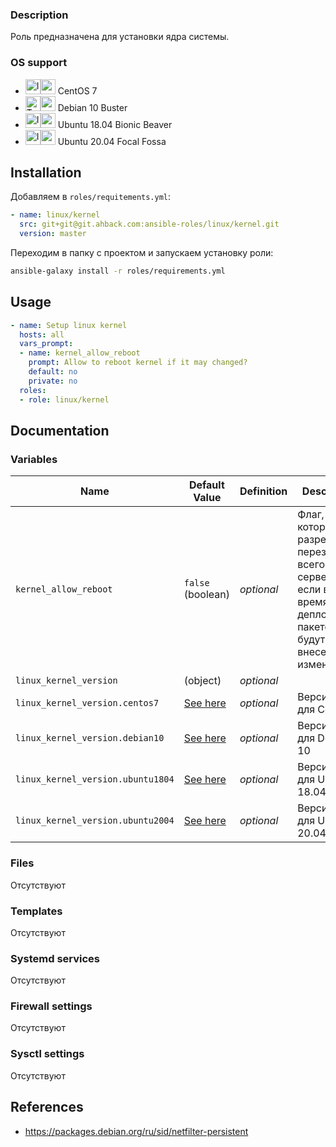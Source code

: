 <!---
Документация по оформлению README.md описана в https://docs.ahback.com/x/YoXiAQ

Ссылки на иконки (прямая ссылка и сокращенный вариант):
https://nexus.ahback.com/repository/public/icons/ansible-shared-roles-versions/alpha.png - https://cutt.ly/5hbiBil
https://nexus.ahback.com/repository/public/icons/ansible-shared-roles-versions/beta.png - https://cutt.ly/OhbiLir
https://nexus.ahback.com/repository/public/icons/ansible-shared-roles-versions/stable.png - https://cutt.ly/7hbu2Ze
https://nexus.ahback.com/repository/public/icons/ansible-shared-roles-versions/deprecated.png - https://cutt.ly/jhbiKOG
https://nexus.ahback.com/repository/public/icons/ansible-shared-roles-platforms/centos7.png - https://cutt.ly/Khbu0xO
https://nexus.ahback.com/repository/public/icons/ansible-shared-roles-platforms/debian10.png - https://cutt.ly/ghbu8oA
https://nexus.ahback.com/repository/public/icons/ansible-shared-roles-platforms/ubuntu18.png - https://cutt.ly/8hbu6WF
https://nexus.ahback.com/repository/public/icons/ansible-shared-roles-platforms/ubuntu20.png - https://cutt.ly/0hbiTvl
--->

### Description

Роль предназначена для установки ядра системы.

### OS support

- <img src="https://cutt.ly/7hbu2Ze" width="24" height="24" title="In production"><img src="https://cutt.ly/Khbu0xO" width="24" height="24"> CentOS 7
- <img src="https://cutt.ly/OhbiLir" width="24" height="24" title="Tested in sandbox"><img src="https://cutt.ly/ghbu8oA" width="24" height="24"> Debian 10 Buster
- <img src="https://cutt.ly/7hbu2Ze" width="24" height="24" title="In production"><img src="https://cutt.ly/8hbu6WF" width="24" height="24"> Ubuntu 18.04 Bionic Beaver
- <img src="https://cutt.ly/7hbu2Ze" width="24" height="24" title="In production"><img src="https://cutt.ly/0hbiTvl" width="24" height="24"> Ubuntu 20.04 Focal Fossa

<!--- Раздел о том, как устанавливать роль --->

## Installation

Добавляем в `roles/requitements.yml`:

```yaml
- name: linux/kernel
  src: git+git@git.ahback.com:ansible-roles/linux/kernel.git
  version: master
```

Переходим в папку с проектом и запускаем установку роли:

```bash
ansible-galaxy install -r roles/requirements.yml
```

<!--- Раздел о том, как использовать роль --->

## Usage

```yaml
- name: Setup linux kernel
  hosts: all
  vars_prompt:
  - name: kernel_allow_reboot
    prompt: Allow to reboot kernel if it may changed?
    default: no
    private: no
  roles:
  - role: linux/kernel
```

<!--- Раздел о том, какие вещи можно кастомизировать, и что вообще к чему относится --->

## Documentation

### Variables

| Name								| Default Value					| Definition	| Description	|
| --------------------------------- | ----------------------------- | ------------- | ------------- |
| `kernel_allow_reboot`				| `false` (boolean)				| _optional_	| Флаг, которым мы разрешаем перезагрузку всего сервера, если во время деплоя пакетов, будут внесены изменения	|
| `linux_kernel_version`			| (object)						| _optional_	| 	|
| `linux_kernel_version.centos7`	| [See here](defaults/main.yml)	| _optional_	| Версия ядра для CentOS 7	|
| `linux_kernel_version.debian10`	| [See here](defaults/main.yml)	| _optional_	| Версия ядра для Debian 10	|
| `linux_kernel_version.ubuntu1804`	| [See here](defaults/main.yml)	| _optional_	| Версия ядра для Ubuntu 18.04	|
| `linux_kernel_version.ubuntu2004`	| [See here](defaults/main.yml)	| _optional_	| Версия ядра для Ubuntu 20.04	|

### Files

Отсутствуют

### Templates

Отсутствуют

### Systemd services

Отсутствуют

### Firewall settings

Отсутствуют

### Sysctl settings

Отсутствуют

<!--- Раздел с полезными ссылками, относящимися к роли --->

## References

- https://packages.debian.org/ru/sid/netfilter-persistent